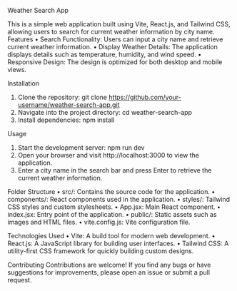 Weather Search App

This is a simple web application built using Vite, React.js, and Tailwind CSS, allowing users to search for current weather information by city name.
Features
•	Search Functionality: Users can input a city name and retrieve current weather information.
•	Display Weather Details: The application displays details such as temperature, humidity, and wind speed.
•	Responsive Design: The design is optimized for both desktop and mobile views.

Installation
1.	Clone the repository: git clone https://github.com/your-username/weather-search-app.git 
2.	Navigate into the project directory: cd weather-search-app 
3.	Install dependencies: npm install 


Usage
1.	Start the development server: npm run dev 
2.	Open your browser and visit http://localhost:3000 to view the application.
3.	Enter a city name in the search bar and press Enter to retrieve the current weather information.

   
Folder Structure
•	src/: Contains the source code for the application.
•	components/: React components used in the application.
•	styles/: Tailwind CSS styles and custom stylesheets.
•	App.jsx: Main React component.
•	index.jsx: Entry point of the application.
•	public/: Static assets such as images and HTML files.
•	vite.config.js: Vite configuration file.


Technologies Used
•	Vite: A build tool for modern web development.
•	React.js: A JavaScript library for building user interfaces.
•	Tailwind CSS: A utility-first CSS framework for quickly building custom designs.


Contributing
Contributions are welcome! If you find any bugs or have suggestions for improvements, please open an issue or submit a pull request.

